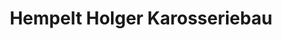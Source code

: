 ---
title: "Hempelt Holger Karosseriebau"
url: /meissen/hempelt-holger-karosseriebau/
shop: Autowerkstatt
---